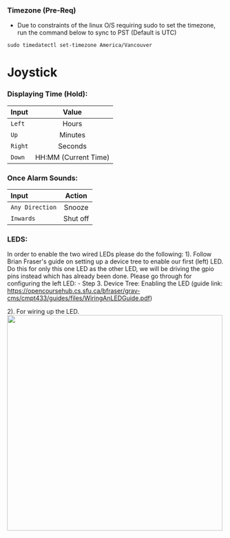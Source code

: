 
### Timezone (Pre-Req)
* Due to constraints of the linux O/S requiring sudo to set the timezone, run the command below to sync to PST (Default is UTC)

```sudo timedatectl set-timezone America/Vancouver```


# Joystick
### Displaying Time (Hold):
| Input     | Value              |
|:----------|:------------------:|
|```Left``` |Hours               |
|```Up```   |Minutes             |
|```Right```|Seconds             |
|```Down``` |HH:MM (Current Time)|


### Once Alarm Sounds:
| Input              | Action             |
|:-------------------|:------------------:|
|```Any Direction``` |Snooze              |
|```Inwards```       |Shut off            |


### LEDS:
In order to enable the two wired LEDs please do the following:
1). Follow Brian Fraser's guide on setting up a device tree to enable our first (left) LED. Do this for only this one LED as the other LED, we will be driving the gpio pins instead which has already been done. Please go through for configuring the left LED:
     - Step 3. Device Tree: Enabling the LED (guide link: https://opencoursehub.cs.sfu.ca/bfraser/grav-cms/cmpt433/guides/files/WiringAnLEDGuide.pdf)

2). For wiring up the LED. <br>
<img src="https://github.com/Kreutonz/cmpt433-project/blob/Sumeet/ledwiring/20230318_184828.jpg" width="500" height="500">
  

